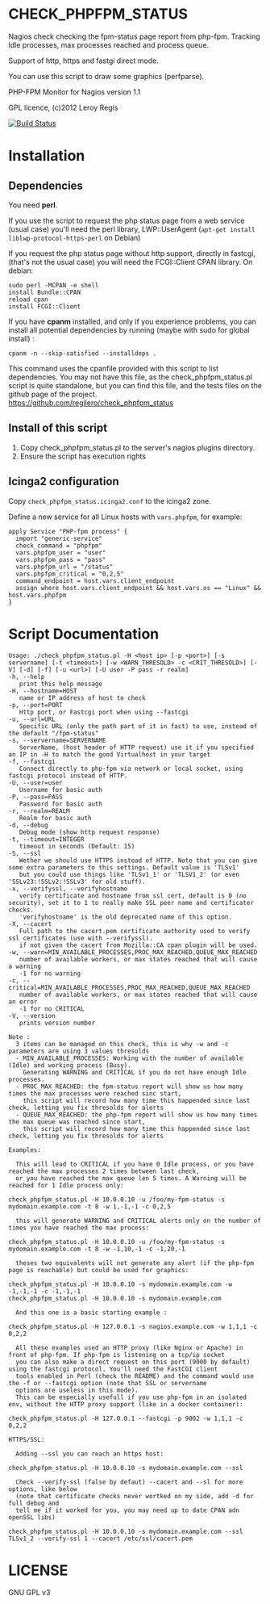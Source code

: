 # CHECK_PHPFPM_STATUS

Nagios check checking the fpm-status page report from php-fpm. Tracking Idle processes, max processes reached and process queue.

Support of http, https and fastgi direct mode.

You can use this script to draw some graphics (perfparse).

PHP-FPM Monitor for Nagios version 1.1

GPL licence, (c)2012 Leroy Regis

[![Build Status](https://api.travis-ci.org/regilero/check_phpfpm_status.svg?branch=master)](https://api.travis-ci.org/regilero/check_phpfpm_status.svg?branch=master)

# Installation

## Dependencies

You need **perl**.

If you use the script to request the php status page from a web service (usual
case) you'll need the perl library, LWP::UserAgent (`apt-get install liblwp-protocol-https-perl` on Debian)

If you request the php status page without http support, directly in fastcgi, (that's not the usual case) you
will need the FCGI::Client CPAN library. On debian:

    sudo perl -MCPAN -e shell
    install Bundle::CPAN
    reload cpan
    install FCGI::Client

If you have **cpanm** installed, and only if you experience problems, you can
install all potential dependencies by running (maybe with sudo for global install) :

    cpanm -n --skip-satisfied --installdeps .

This command uses the cpanfile provided with this script to list dependencies.
You may not have this file, as the check_phpfpm_status.pl script is quite standalone,
but you can find this file, and the tests files on the github page of the project.
https://github.com/regilero/check_phpfpm_status

## Install of this script

1.  Copy check_phpfpm_status.pl to the server's nagios plugins directory.
2.  Ensure the script has execution rights

## Icinga2 configuration

Copy `check_phpfpm_status.icinga2.conf` to the icinga2 zone.

Define a new service for all Linux hosts with `vars.phpfpm`, for example:

```
apply Service "PHP-fpm process" {
  import "generic-service"
  check_command = "phpfpm"
  vars.phpfpm_user = "user"
  vars.phpfpm_pass = "pass"
  vars.phpfpm_url = "/status"
  vars.phpfpm_critical = "0,2,5"
  command_endpoint = host.vars.client_endpoint
  assign where host.vars.client_endpoint && host.vars.os == "Linux" && host.vars.phpfpm
}
```

# Script Documentation

```
Usage: ./check_phpfpm_status.pl -H <host ip> [-p <port>] [-s servername] [-t <timeout>] [-w <WARN_THRESOLD> -c <CRIT_THRESOLD>] [-V] [-d] [-f] [-u <url>] [-U user -P pass -r realm]
-h, --help
   print this help message
-H, --hostname=HOST
   name or IP address of host to check
-p, --port=PORT
   Http port, or Fastcgi port when using --fastcgi
-u, --url=URL
   Specific URL (only the path part of it in fact) to use, instead of the default "/fpm-status"
-s, --servername=SERVERNAME
   ServerName, (host header of HTTP request) use it if you specified an IP in -H to match the good Virtualhost in your target
-f, --fastcgi
   Connect directly to php-fpm via network or local socket, using fastcgi protocol instead of HTTP.
-U, --user=user
   Username for basic auth
-P, --pass=PASS
   Password for basic auth
-r, --realm=REALM
   Realm for basic auth
-d, --debug
   Debug mode (show http request response)
-t, --timeout=INTEGER
   timeout in seconds (Default: 15)
-S, --ssl
   Wether we should use HTTPS instead of HTTP. Note that you can give some extra parameters to this settings. Default value is 'TLSv1'
   but you could use things like 'TLSv1_1' or 'TLSV1_2' (or even 'SSLv23:!SSLv2:!SSLv3' for old stuff).
-x, --verifyssl, --verifyhostname
   verify certificate and hostname from ssl cert, default is 0 (no security), set it to 1 to really make SSL peer name and certificater checks.
   'verifyhostname' is the old deprecated name of this option.
-X, --cacert
   Full path to the cacert.pem certificate authority used to verify ssl certificates (use with --verifyssl).
   if not given the cacert from Mozilla::CA cpan plugin will be used.
-w, --warn=MIN_AVAILABLE_PROCESSES,PROC_MAX_REACHED,QUEUE_MAX_REACHED
   number of available workers, or max states reached that will cause a warning
   -1 for no warning
-c, --critical=MIN_AVAILABLE_PROCESSES,PROC_MAX_REACHED,QUEUE_MAX_REACHED
   number of available workers, or max states reached that will cause an error
   -1 for no CRITICAL
-V, --version
   prints version number

Note :
  3 items can be managed on this check, this is why -w and -c parameters are using 3 values thresolds
  - MIN_AVAILABLE_PROCESSES: Working with the number of available (Idle) and working process (Busy).
    Generating WARNING and CRITICAL if you do not have enough Idle processes.
  - PROC_MAX_REACHED: the fpm-status report will show us how many times the max processes were reached sinc start,
    this script will record how many time this happended since last check, letting you fix thresolds for alerts
  - QUEUE_MAX_REACHED: the php-fpm report will show us how many times the max queue was reached since start,
    this script will record how many time this happended since last check, letting you fix thresolds for alerts

Examples:

  This will lead to CRITICAL if you have 0 Idle process, or you have reached the max processes 2 times between last check,
  or you have reached the max queue len 5 times. A Warning will be reached for 1 Idle process only:

check_phpfpm_status.pl -H 10.0.0.10 -u /foo/my-fpm-status -s mydomain.example.com -t 8 -w 1,-1,-1 -c 0,2,5

  this will generate WARNING and CRITICAL alerts only on the number of times you have reached the max process:

check_phpfpm_status.pl -H 10.0.0.10 -u /foo/my-fpm-status -s mydomain.example.com -t 8 -w -1,10,-1 -c -1,20,-1

  theses two equivalents will not generate any alert (if the php-fpm page is reachable) but could be used for graphics:

check_phpfpm_status.pl -H 10.0.0.10 -s mydomain.example.com -w -1,-1,-1 -c -1,-1,-1
check_phpfpm_status.pl -H 10.0.0.10 -s mydomain.example.com

  And this one is a basic starting example :

check_phpfpm_status.pl -H 127.0.0.1 -s nagios.example.com -w 1,1,1 -c 0,2,2

  All these examples used an HTTP proxy (like Nginx or Apache) in front of php-fpm. If php-fpm is listening on a tcp/ip socket
  you can also make a direct request on this port (9000 by default) using the fastcgi protocol. You'll need the FastCGI client
  tools enabled in Perl (check the README) and the command would use the -f or --fastcgi option (note that SSL or servername
  options are useless in this mode).
  This can be especially usefull if you use php-fpm in an isolated env, without the HTTP proxy support (like in a docker container):

check_phpfpm_status.pl -H 127.0.0.1 --fastcgi -p 9002 -w 1,1,1 -c 0,2,2

HTTPS/SSL:

  Adding --ssl you can reach an https host:

check_phpfpm_status.pl -H 10.0.0.10 -s mydomain.example.com --ssl

  Check --verify-ssl (false by defaut) --cacert and --sl for more options, like below
  (note that certificate checks never wortked on my side, add -d for full debug and
  tell me if it worked for you, you may need up to date CPAN adn openSSL libs)

check_phpfpm_status.pl -H 10.0.0.10 -s mydomain.example.com --ssl TLSv1_2 --verify-ssl 1 --cacert /etc/ssl/cacert.pem
```

# LICENSE

GNU GPL v3
